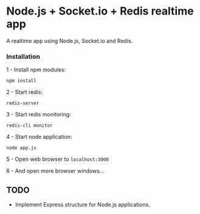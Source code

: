 Node.js + Socket.io + Redis realtime app
========================================

A realtime app using Node.js, Socket.io and Redis.

### Installation

1 - Install npm modules:

```
npm install
```

2 - Start redis:

```
redis-server
```

3 - Start redis monitoring:

```
redis-cli monitor
```

4 - Start node application:

```
node app.js
```

5 - Open web browser to ``localhost:3000``

6 - And open more browser windows...


## TODO

* Implement Express structure for Node.js applications.
